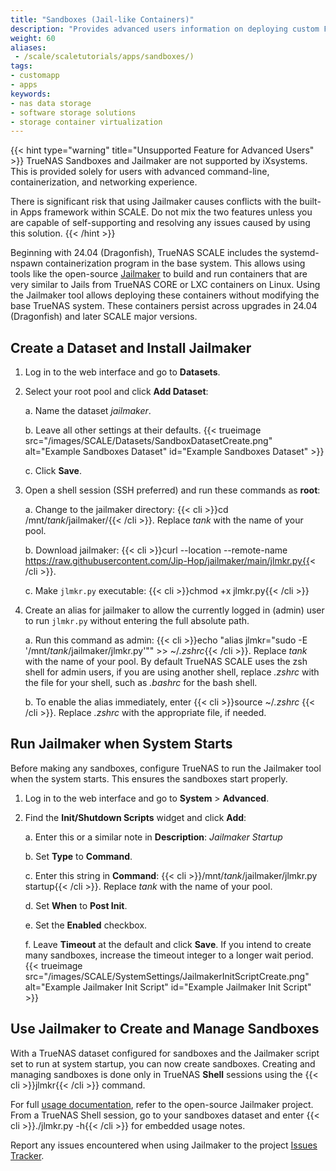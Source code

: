 ```yaml
---
title: "Sandboxes (Jail-like Containers)"
description: "Provides advanced users information on deploying custom FreeBSD jail-like containers in SCALE."
weight: 60
aliases:
 - /scale/scaletutorials/apps/sandboxes/)
tags:
- customapp
- apps
keywords:
- nas data storage
- software storage solutions
- storage container virtualization
---
```


{{< hint type="warning" title="Unsupported Feature for Advanced Users" >}}
TrueNAS Sandboxes and Jailmaker are not supported by iXsystems.
This is provided solely for users with advanced command-line, containerization, and networking experience.

There is significant risk that using Jailmaker causes conflicts with the built-in Apps framework within SCALE.
Do not mix the two features unless you are capable of self-supporting and resolving any issues caused by using this solution.
{{< /hint >}}

Beginning with 24.04 (Dragonfish), TrueNAS SCALE includes the systemd-nspawn containerization program in the base system.
This allows using tools like the open-source [Jailmaker](https://github.com/Jip-Hop/jailmaker) to build and run containers that are very similar to Jails from TrueNAS CORE or LXC containers on Linux.
Using the Jailmaker tool allows deploying these containers without modifying the base TrueNAS system.
These containers persist across upgrades in 24.04 (Dragonfish) and later SCALE major versions.

## Create a Dataset and Install Jailmaker

1. Log in to the web interface and go to **Datasets**.
2. Select your root pool and click **Add Dataset**:

   a. Name the dataset *jailmaker*.

   b. Leave all other settings at their defaults.
      {{< trueimage src="/images/SCALE/Datasets/SandboxDatasetCreate.png" alt="Example Sandboxes Dataset" id="Example Sandboxes Dataset" >}}

   c. Click **Save**.

3. Open a shell session (SSH preferred) and run these commands as **root**:

   a. Change to the jailmaker directory: {{< cli >}}cd /mnt/*tank*/jailmaker/{{< /cli >}}.
      Replace *tank* with the name of your pool.

   b. Download jailmaker: {{< cli >}}curl --location --remote-name https://raw.githubusercontent.com/Jip-Hop/jailmaker/main/jlmkr.py{{< /cli >}}.

   c. Make `jlmkr.py` executable: {{< cli >}}chmod +x jlmkr.py{{< /cli >}}

4. Create an alias for jailmaker to allow the currently logged in (admin) user to run `jlmkr.py` without entering the full absolute path.

   a. Run this command as admin: {{< cli >}}echo "alias jlmkr=\"sudo -E '/mnt/*tank*/jailmaker/jlmkr.py'\"" >> ~/*.zshrc*{{< /cli >}}.
      Replace *tank* with the name of your pool.
      By default TrueNAS SCALE uses the zsh shell for admin users, if you are using another shell, replace *.zshrc* with the file for your shell, such as *.bashrc* for the bash shell.

   b. To enable the alias immediately, enter {{< cli >}}source ~/*.zshrc* {{< /cli >}}.
      Replace *.zshrc* with the appropriate file, if needed.

## Run Jailmaker when System Starts

Before making any sandboxes, configure TrueNAS to run the Jailmaker tool when the system starts.
This ensures the sandboxes start properly.

1. Log in to the web interface and go to **System** > **Advanced**.
2. Find the **Init/Shutdown Scripts** widget and click **Add**:

   a. Enter this or a similar note in **Description**: *Jailmaker Startup*

   b. Set **Type** to **Command**.

   c. Enter this string in **Command**: {{< cli >}}/mnt/*tank*/jailmaker/jlmkr.py startup{{< /cli >}}.
      Replace *tank* with the name of your pool.

   d. Set **When** to **Post Init**.

   e. Set the **Enabled** checkbox.

   f. Leave **Timeout** at the default and click **Save**.
      If you intend to create many sandboxes, increase the timeout integer to a longer wait period.
	  {{< trueimage src="/images/SCALE/SystemSettings/JailmakerInitScriptCreate.png" alt="Example Jailmaker Init Script" id="Example Jailmaker Init Script" >}}

## Use Jailmaker to Create and Manage Sandboxes

With a TrueNAS dataset configured for sandboxes and the Jailmaker script set to run at system startup, you can now create sandboxes.
Creating and managing sandboxes is done only in TrueNAS **Shell** sessions using the {{< cli >}}jlmkr{{< /cli >}} command.

For full [usage documentation](https://github.com/Jip-Hop/jailmaker?tab=readme-ov-file#usage), refer to the open-source Jailmaker project.
From a TrueNAS Shell session, go to your sandboxes dataset and enter {{< cli >}}./jlmkr.py -h{{< /cli >}} for embedded usage notes.

Report any issues encountered when using Jailmaker to the project [Issues Tracker](https://github.com/Jip-Hop/jailmaker/issues).
